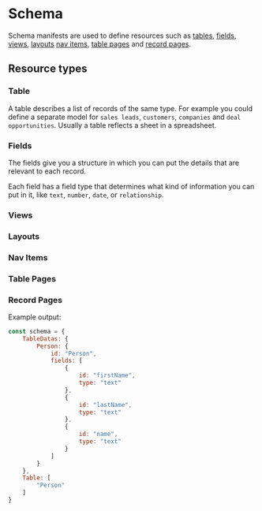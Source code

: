 # Schema

Schema manifests are used to define resources such as [tables](/docs/table.md), [fields](/docs/field.md), [views](/docs/view.md), [layouts](/docs/layout.md) [nav items](/docs/nav-item.md), [table pages](/docs/table-page.md) and [record pages](/docs/record-page.md).

## Resource types

### Table

A table describes a list of records of the same type. For example you could define a separate model for `sales leads`, `customers`, `companies` and `deal opportunities`. Usually a table reflects a sheet in a spreadsheet.

### Fields

The fields give you a structure in which you can put the details that are relevant to each record.

Each field has a field type that determines what kind of information you can put in it, like `text`, `number`, `date`, or `relationship`.

### Views
### Layouts
### Nav Items
### Table Pages
### Record Pages


Example output:

```js
const schema = {
    TableDatas: {
        Person: {
            id: "Person",
            fields: [
                {
                    id: "firstName",
                    type: "text"
                },
                {
                    id: "lastName",
                    type: "text"
                },
                {
                    id: "name",
                    type: "text"
                }
            ]
        }
    },
    Table: [
        "Person"
    ]
}
```